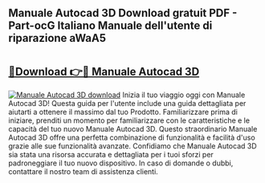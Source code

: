 ## Manuale Autocad 3D Download gratuit PDF - Part-ocG Italiano Manuale dell'utente di riparazione aWaA5

# <h2><a href="http://dff3xn.blite.top/?on=Manuale+Autocad+3D">🔗Download 👉🔴 Manuale Autocad 3D</a></h2>

[![Manuale Autocad 3D download](https://i.imgur.com/lujVjoI.png)](http://dff3xn.blite.top/?on=Manuale+Autocad+3D)
Inizia il tuo viaggio oggi con Manuale Autocad 3D! Questa guida per l'utente include una guida dettagliata per aiutarti a ottenere il massimo dal tuo Prodotto. Familiarizzare prima di iniziare, prenditi un momento per familiarizzare con le caratteristiche e le capacità del tuo nuovo Manuale Autocad 3D. Questo straordinario Manuale Autocad 3D offre una perfetta combinazione di funzionalità e facilità d'uso grazie alle sue funzionalità avanzate. Confidiamo che Manuale Autocad 3D sia stata una risorsa accurata e dettagliata per i tuoi sforzi per padroneggiare il tuo nuovo dispositivo. In caso di domande o dubbi, contattare il nostro team di assistenza clienti.
